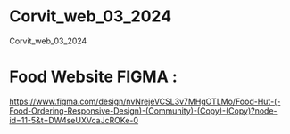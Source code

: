 # Corvit_web_03_2024
 Corvit_web_03_2024

 # Food Website FIGMA :
https://www.figma.com/design/nvNrejeVCSL3v7MHgOTLMo/Food-Hut-(-Food-Ordering-Responsive-Design)-(Community)-(Copy)-(Copy)?node-id=11-5&t=DW4seUXVcaJcROKe-0
